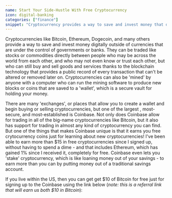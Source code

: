 ```yaml
---
name: Start Your Side-Hustle With Free Cryptocurrency
icon: digital-banking
categories: ["finance"]
snippet: "Cryptocurrency provides a way to save and invest money that doesn't rely on banks or the government."
---
```

<script>
  import CoinbaseComponent from '$lib/coinbase.svelte'
</script>

Cryptocurrencies like Bitcoin, Ethereum, Dogecoin, and many others provide a way to save and invest money digitally outside of currencies that are under the control of governments or banks. They can be traded like stocks or commodities directly between people who may be across the world from each other, and who may not even know or trust each other, but who can still buy and sell goods and services thanks to the blockchain technology that provides a public record of every transaction that can't be altered or removed later on. Cryptocurrencies can also be 'mined' by anyone with a computer who can run the mining software to produce new blocks or coins that are saved to a 'wallet', which is a secure vault for holding your money.

There are many 'exchanges', or places that allow you to create a wallet and begin buying or selling cryptocurrencies, but one of the largest , most-secure, and most-established is Coinbase. Not only does Coinbase allow for trading in all of the big-name cryptocurrencies like Bitcoin, but it also has support for trading in almost any kind of cryptocurrency you can find. But one of the things that makes Coinbase unique is that it earns you free crytocurrency coins just for learning about new cryptocurrencies! I've been able to earn more than $15 in free cryptocurrencies since I signed up, without having to spend a dime - and that includes Ethereum, which has gained 1% since I received it, completely for free. Coinbase even lets you 'stake' cryptocurrency, which is like loaning money out of your savings - to earn more than you can by putting money out of a traditional savings account.

If you live within the US, then you can get get $10 of Bitcoin for free just for signing up to the Coinbase using the link below (*note: this is a referral link that will earn us both $10 in Bitcoin*):

<CoinbaseComponent/>